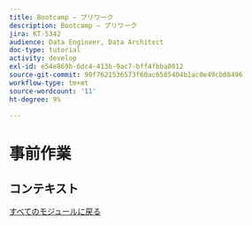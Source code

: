 ```yaml
---
title: Bootcamp — プリワーク
description: Bootcamp — プリワーク
jira: KT-5342
audience: Data Engineer, Data Architect
doc-type: tutorial
activity: develop
exl-id: e54e869b-6dc4-413b-9ac7-bff4fbba8012
source-git-commit: 90f7621536573f60ac6585404b1ac0e49cb08496
workflow-type: tm+mt
source-wordcount: '11'
ht-degree: 9%

---
```


# 事前作業

## コンテキスト


[すべてのモジュールに戻る](./overview.md)
